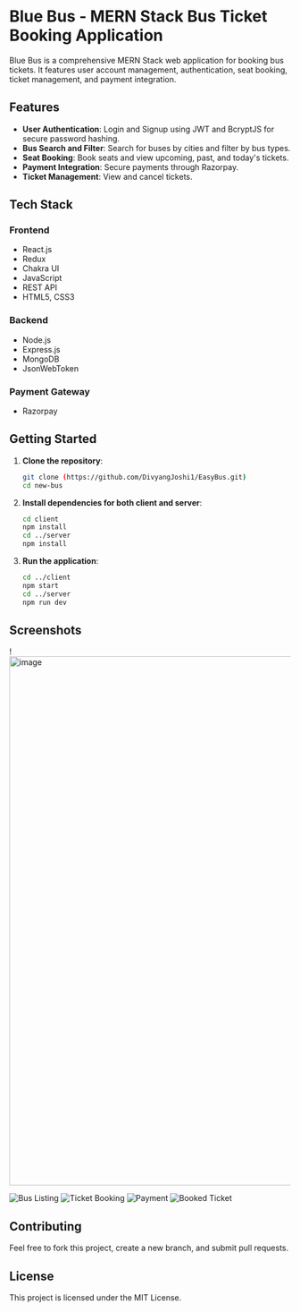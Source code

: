 # Blue Bus - MERN Stack Bus Ticket Booking Application

Blue Bus is a comprehensive MERN Stack web application for booking bus tickets. It features user account management, authentication, seat booking, ticket management, and payment integration.

## Features

- **User Authentication**: Login and Signup using JWT and BcryptJS for secure password hashing.
- **Bus Search and Filter**: Search for buses by cities and filter by bus types.
- **Seat Booking**: Book seats and view upcoming, past, and today's tickets.
- **Payment Integration**: Secure payments through Razorpay.
- **Ticket Management**: View and cancel tickets.

## Tech Stack

### Frontend
- React.js
- Redux
- Chakra UI
- JavaScript
- REST API
- HTML5, CSS3

### Backend
- Node.js
- Express.js
- MongoDB
- JsonWebToken

### Payment Gateway
- Razorpay

## Getting Started

1. **Clone the repository**:
    ```bash
    git clone (https://github.com/DivyangJoshi1/EasyBus.git)
    cd new-bus
    ```

2. **Install dependencies for both client and server**:
    ```bash
    cd client
    npm install
    cd ../server
    npm install
    ```

3. **Run the application**:
    ```bash
    cd ../client
    npm start
    cd ../server
    npm run dev
    ```

## Screenshots

!<img width="946" alt="image" src="https://github.com/DivyangJoshi1/EasyBus/assets/99973206/2e075224-785b-4003-a085-d9643d5e7c88">


![Bus Listing](path/to/buslisting/screenshot)
![Ticket Booking](path/to/ticketbooking/screenshot)
![Payment](path/to/payment/screenshot)
![Booked Ticket](path/to/bookedticket/screenshot)

## Contributing

Feel free to fork this project, create a new branch, and submit pull requests.

## License

This project is licensed under the MIT License.
